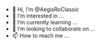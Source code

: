 - 👋 Hi, I’m @AegisRoClassic
- 👀 I’m interested in ...
- 🌱 I’m currently learning ...
- 💞️ I’m looking to collaborate on ...
- 📫 How to reach me ...

<!---
AegisRoClassic/AegisRoClassic is a ✨ special ✨ repository because its `README.md` (this file) appears on your GitHub profile.
You can click the Preview link to take a look at your changes.
--->
